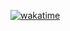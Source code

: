 [![wakatime](https://wakatime.com/badge/user/e492a211-cd25-4b73-acac-57a3d2bad648/project/c828edd1-692a-4d77-bf8d-72021b353437.svg)](https://wakatime.com/badge/user/e492a211-cd25-4b73-acac-57a3d2bad648/project/c828edd1-692a-4d77-bf8d-72021b353437)
